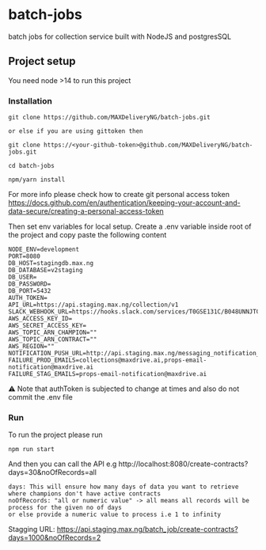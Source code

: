 # batch-jobs
batch jobs for collection service built with NodeJS and postgresSQL

## Project setup
You need node >14 to run this project

### Installation
```
git clone https://github.com/MAXDeliveryNG/batch-jobs.git 

or else if you are using gittoken then

git clone https://<your-github-token>@github.com/MAXDeliveryNG/batch-jobs.git

cd batch-jobs

npm/yarn install
```
For more info please check how to create git personal access token https://docs.github.com/en/authentication/keeping-your-account-and-data-secure/creating-a-personal-access-token

Then set env variables for local setup. Create a .env variable inside root of the project and copy paste the following content
```
NODE_ENV=development
PORT=8080
DB_HOST=stagingdb.max.ng
DB_DATABASE=v2staging
DB_USER=
DB_PASSWORD=
DB_PORT=5432
AUTH_TOKEN=
API_URL=https://api.staging.max.ng/collection/v1
SLACK_WEBHOOK_URL=https://hooks.slack.com/services/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
AWS_ACCESS_KEY_ID=
AWS_SECRET_ACCESS_KEY=
AWS_TOPIC_ARN_CHAMPION=""
AWS_TOPIC_ARN_CONTRACT=""
AWS_REGION=""
NOTIFICATION_PUSH_URL=http://api.staging.max.ng/messaging_notification_push
FAILURE_PROD_EMAILS=collections@maxdrive.ai,props-email-notification@maxdrive.ai
FAILURE_STAG_EMAILS=props-email-notification@maxdrive.ai
```
⚠️ Note that authToken is subjected to change at times and also do not commit the .env file

### Run
To run the project please run
```
npm run start
```
And then you can call the API e.g http://localhost:8080/create-contracts?days=30&noOfRecords=all
```
days: This will ensure how many days of data you want to retrieve where champions don't have active contracts
noOfRecords: "all or numeric value" -> all means all records will be process for the given no of days 
or else provide a numeric value to process i.e 1 to infinity
```
Stagging URL: https://api.staging.max.ng/batch_job/create-contracts?days=1000&noOfRecords=2
